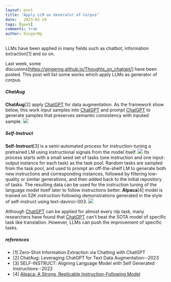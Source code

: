 ```yaml
---
layout: post
title: "Apply LLM as Generator of Corpus"
date:   2023-03-19
tags: [geek]
comments: true
author: GingerNg
---
```


LLMs have been applied in many fields such as chatbot, information extraction[1] and so on.

Last week, some discusions[https://gingerng.github.io/Thoughts_on_chatgpt/] have been posted. This post will list some works which apply LLMs as generator of corpus.


##### ChatAug
**ChatAug**[2] apply [ChatGPT](https://openai.com/blog/chatgpt) for data augmentation. As the framework show below, this work input samples into [ChatGPT](https://openai.com/blog/chatgpt) and prompt [ChatGPT](https://openai.com/blog/chatgpt) to generate samples that preserves semantic consistency with inputed sample.
![](https://s2.loli.net/2023/03/19/ZOqzWnyxlG5uIQj.png)


##### Self-Instruct
**Self-Instruct**[3] is a semi-automated process for instruction-tuning a pretrained LM using instructional signals from the model itself.
![](https://s2.loli.net/2023/03/19/FKyLP1UvWeTn4MA.png)
 Its process starts with a small seed set of tasks (one instruction and one input-output instance for each task) as the task pool. Random tasks are sampled from the task pool, and used to prompt an off-the-shelf LM to generate both new instructions and corresponding instances, followed by filtering low-quality or similar generations, and then added back to the initial repository of tasks. The resulting data can be used for the instruction tuning of the language model itself later to follow instructions better.
 **Alpaca**[4] model is trained on 52K instruction-following demonstrations generated in the style of self-instruct using text-davinci-003.
 ![](https://s2.loli.net/2023/03/19/AE7jJY3TpdNH8VD.png)

Although [ChatGPT](https://openai.com/blog/chatgpt) can be applied for almost every nlp task, many researchers have found that [ChatGPT](https://openai.com/blog/chatgpt) can't beat the SOTA model of specific task like translation. However, LLMs can push the improvement of specific tasks.

##### references
- [1] Zero-Shot Information Extraction via Chatting with ChatGPT
- [2] ChatAug: Leveraging ChatGPT for Text Data Augmentation--2023
- [3] SELF-INSTRUCT: Aligning Language Model with Self Generated Instructions--2022
- [4] [Alpaca: A Strong, Replicable Instruction-Following Model](https://crfm.stanford.edu/2023/03/13/alpaca.html)